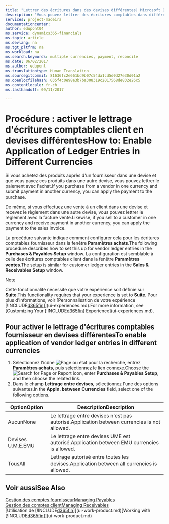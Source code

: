 ```yaml
---
title: "Lettrer des écritures dans des devises différentes| Microsoft Docs"
description: "Vous pouvez lettrer des écritures comptables dans différentes devises si vous effectuez une vente à un client dans une devise et recevez le règlement dans une autre devise."
services: project-madeira
documentationcenter: 
author: edupont04
ms.service: dynamics365-financials
ms.topic: article
ms.devlang: na
ms.tgt_pltfrm: na
ms.workload: na
ms.search.keywords: multiple currencies, payment, reconcile
ms.date: 06/02/2017
ms.author: edupont
ms.translationtype: Human Translation
ms.sourcegitcommit: 81636fc2e661bd9b07c54da1cd5d0d27e30d01a2
ms.openlocfilehash: 035f4c0e98e3b7ba308319c2017568de832e26c5
ms.contentlocale: fr-ch
ms.lasthandoff: 09/11/2017

---
```

# <a name="how-to-enable-application-of-ledger-entries-in-different-currencies"></a><span data-ttu-id="a5a51-103">Procédure : activer le lettrage d'écritures comptables client en devises différentes</span><span class="sxs-lookup"><span data-stu-id="a5a51-103">How to: Enable Application of Ledger Entries in Different Currencies</span></span>
<span data-ttu-id="a5a51-104">Si vous achetez des produits auprès d'un fournisseur dans une devise et que vous payez ces produits dans une autre devise, vous pouvez lettrer le paiement avec l'achat.</span><span class="sxs-lookup"><span data-stu-id="a5a51-104">If you purchase from a vendor in one currency and submit payment in another currency, you can apply the payment to the purchase.</span></span>

<span data-ttu-id="a5a51-105">De même, si vous effectuez une vente à un client dans une devise et recevez le règlement dans une autre devise, vous pouvez lettrer le règlement avec la facture vente.</span><span class="sxs-lookup"><span data-stu-id="a5a51-105">Likewise, if you sell to a customer in one currency and receive payment in another currency, you can apply the payment to the sales invoice.</span></span>

<span data-ttu-id="a5a51-106">La procédure suivante indique comment configurer cela pour les écritures comptables fournisseur dans la fenêtre **Paramètres achats**.</span><span class="sxs-lookup"><span data-stu-id="a5a51-106">The following procedure describes how to set this up for vendor ledger entries in the **Purchases & Payables Setup** window.</span></span> <span data-ttu-id="a5a51-107">La configuration est semblable à celle des écritures comptables client dans la fenêtre **Paramètres ventes**.</span><span class="sxs-lookup"><span data-stu-id="a5a51-107">The setup is similar for customer ledger entries in the **Sales & Receivables Setup** window.</span></span>

> [!NOTE]  
>   <span data-ttu-id="a5a51-108">Cette fonctionnalité nécessite que votre expérience soit définie sur **Suite**.</span><span class="sxs-lookup"><span data-stu-id="a5a51-108">This functionality requires that your experience is set to **Suite**.</span></span> <span data-ttu-id="a5a51-109">Pour plus d'informations, voir [Personnalisation de votre expérience [!INCLUDE[d365fin](includes/d365fin_md.md)]](ui-experiences.md).</span><span class="sxs-lookup"><span data-stu-id="a5a51-109">For more information, see [Customizing Your [!INCLUDE[d365fin](includes/d365fin_md.md)] Experience](ui-experiences.md).</span></span>

## <a name="to-enable-application-of-vendor-ledger-entries-in-different-currencies"></a><span data-ttu-id="a5a51-110">Pour activer le lettrage d'écritures comptables fournisseur en devises différentes</span><span class="sxs-lookup"><span data-stu-id="a5a51-110">To enable application of vendor ledger entries in different currencies</span></span>
1. <span data-ttu-id="a5a51-111">Sélectionnez l'icône ![Page ou état pour la recherche](media/ui-search/search_small.png "icône Page ou état pour la recherche"), entrez **Paramètres achats**, puis sélectionnez le lien connexe.</span><span class="sxs-lookup"><span data-stu-id="a5a51-111">Choose the ![Search for Page or Report](media/ui-search/search_small.png "Search for Page or Report icon") icon, enter **Purchases & Payables Setup**, and then choose the related link.</span></span>
2. <span data-ttu-id="a5a51-112">Dans le champ **Lettrage entre devises**, sélectionnez l'une des options suivantes.</span><span class="sxs-lookup"><span data-stu-id="a5a51-112">In the **Appln. between Currencies** field, select one of the following options.</span></span>

| <span data-ttu-id="a5a51-113">Option</span><span class="sxs-lookup"><span data-stu-id="a5a51-113">Option</span></span> | <span data-ttu-id="a5a51-114">Description</span><span class="sxs-lookup"><span data-stu-id="a5a51-114">Description</span></span> |
| --- | --- |
| <span data-ttu-id="a5a51-115">Aucun</span><span class="sxs-lookup"><span data-stu-id="a5a51-115">None</span></span> |<span data-ttu-id="a5a51-116">Le lettrage entre devises n'est pas autorisé.</span><span class="sxs-lookup"><span data-stu-id="a5a51-116">Application between currencies is not allowed.</span></span> |
| <span data-ttu-id="a5a51-117">Devises U.M.E.</span><span class="sxs-lookup"><span data-stu-id="a5a51-117">EMU</span></span> |<span data-ttu-id="a5a51-118">Le lettrage entre devises UME est autorisé.</span><span class="sxs-lookup"><span data-stu-id="a5a51-118">Application between EMU currencies is allowed.</span></span> |
| <span data-ttu-id="a5a51-119">Tous</span><span class="sxs-lookup"><span data-stu-id="a5a51-119">All</span></span> |<span data-ttu-id="a5a51-120">Lettrage autorisé entre toutes les devises.</span><span class="sxs-lookup"><span data-stu-id="a5a51-120">Application between all currencies is allowed.</span></span> |

## <a name="see-also"></a><span data-ttu-id="a5a51-121">Voir aussi</span><span class="sxs-lookup"><span data-stu-id="a5a51-121">See Also</span></span>
[<span data-ttu-id="a5a51-122">Gestion des comptes fournisseur</span><span class="sxs-lookup"><span data-stu-id="a5a51-122">Managing Payables</span></span>](payables-manage-payables.md)  
[<span data-ttu-id="a5a51-123">Gestion des comptes client</span><span class="sxs-lookup"><span data-stu-id="a5a51-123">Managing Receivables</span></span>](receivables-manage-receivables.md)  
<span data-ttu-id="a5a51-124">[Utilisation de [!INCLUDE[d365fin](includes/d365fin_md.md)]](ui-work-product.md)</span><span class="sxs-lookup"><span data-stu-id="a5a51-124">[Working with [!INCLUDE[d365fin](includes/d365fin_md.md)]](ui-work-product.md)</span></span>

